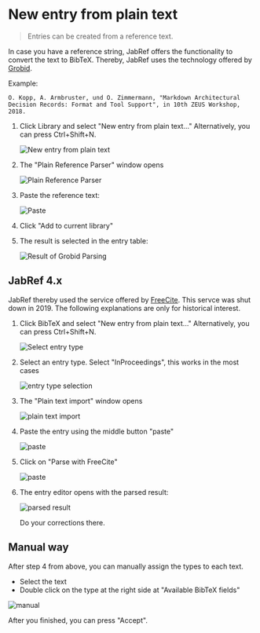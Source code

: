 # New entry from plain text

> Entries can be created from a reference text.

In case you have a reference string, JabRef offers the functionality to convert the text to BibTeX. Thereby, JabRef uses the technology offered by [Grobid](https://github.com/kermitt2/grobid).

Example:

```text
O. Kopp, A. Armbruster, und O. Zimmermann, "Markdown Architectural Decision Records: Format and Tool Support", in 10th ZEUS Workshop, 2018.
```

1. Click Library and select "New entry from plain text..." Alternatively, you can press Ctrl+Shift+N.

   ![New entry from plain text](../../.gitbook/assets/new-entry-from-plain-text-step-1.png)

2. The "Plain Reference Parser" window opens

   ![Plain Reference Parser](../../.gitbook/assets/new-entry-from-plain-text-step-2.png)

3. Paste the reference text:

   ![Paste](../../.gitbook/assets/new-entry-from-plain-text-step-3.png)

4. Click "Add to current library"
5. The result is selected in the entry table:

   ![Result of Grobid Parsing](../../.gitbook/assets/new-entry-from-plain-text-step-4.png)

## JabRef 4.x

JabRef thereby used the service offered by [FreeCite](http://freecite.library.brown.edu/). This servce was shut down in 2019. The following explanations are only for historical interest.

1. Click BibTeX and select "New entry from plain text..." Alternatively, you can press Ctrl+Shift+N.

   ![Select entry type](../../.gitbook/assets/step1.png)

2. Select an entry type. Select "InProceedings", this works in the most cases

   ![entry type selection](../../.gitbook/assets/step2.png)

3. The "Plain text import" window opens

   ![plain text import](../../.gitbook/assets/step3%20%281%29.png)

4. Paste the entry using the middle button "paste"

   ![paste](../../.gitbook/assets/step4%20%281%29.png)

5. Click on "Parse with FreeCite"

   ![paste](../../.gitbook/assets/step5%20%281%29.png)

6. The entry editor opens with the parsed result:

   ![parsed result](../../.gitbook/assets/step6%20%281%29%20%281%29.png)

   Do your corrections there.

## Manual way

After step 4 from above, you can manually assign the types to each text.

* Select the text
* Double click on the type at the right side at "Available BibTeX fields"

![manual](../../.gitbook/assets/manual%20%281%29.png)

After you finished, you can press "Accept".

